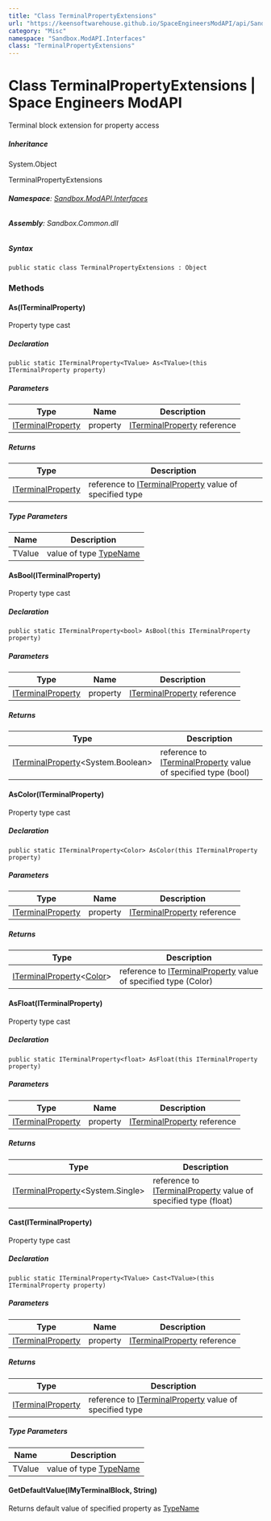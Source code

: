 ```yaml
---
title: "Class TerminalPropertyExtensions"
url: "https://keensoftwarehouse.github.io/SpaceEngineersModAPI/api/Sandbox.ModAPI.Interfaces.TerminalPropertyExtensions.html"
category: "Misc"
namespace: "Sandbox.ModAPI.Interfaces"
class: "TerminalPropertyExtensions"
---
```


# Class TerminalPropertyExtensions | Space Engineers ModAPI

Terminal block extension for property access

##### Inheritance

System.Object

TerminalPropertyExtensions

###### **Namespace**: [Sandbox.ModAPI.Interfaces](https://keensoftwarehouse.github.io/SpaceEngineersModAPI/api/Sandbox.ModAPI.Interfaces.html)

###### **Assembly**: Sandbox.Common.dll

##### Syntax

```
public static class TerminalPropertyExtensions : Object
```

### Methods

#### As<TValue>(ITerminalProperty)

Property type cast

##### Declaration

```
public static ITerminalProperty<TValue> As<TValue>(this ITerminalProperty property)
```

##### Parameters

| Type | Name | Description |
| --- | --- | --- |
| [ITerminalProperty](https://keensoftwarehouse.github.io/SpaceEngineersModAPI/api/Sandbox.ModAPI.Interfaces.ITerminalProperty.html) | property | [ITerminalProperty<TValue>](https://keensoftwarehouse.github.io/SpaceEngineersModAPI/api/Sandbox.ModAPI.Interfaces.ITerminalProperty-1.html) reference |

##### Returns

| Type | Description |
| --- | --- |
| [ITerminalProperty](https://keensoftwarehouse.github.io/SpaceEngineersModAPI/api/Sandbox.ModAPI.Interfaces.ITerminalProperty-1.html)<TValue> | reference to [ITerminalProperty<TValue>](https://keensoftwarehouse.github.io/SpaceEngineersModAPI/api/Sandbox.ModAPI.Interfaces.ITerminalProperty-1.html) value of specified type |

##### Type Parameters

| Name | Description |
| --- | --- |
| TValue | value of type [TypeName](https://keensoftwarehouse.github.io/SpaceEngineersModAPI/api/Sandbox.ModAPI.Interfaces.ITerminalProperty.html#Sandbox_ModAPI_Interfaces_ITerminalProperty_TypeName) |

#### AsBool(ITerminalProperty)

Property type cast

##### Declaration

```
public static ITerminalProperty<bool> AsBool(this ITerminalProperty property)
```

##### Parameters

| Type | Name | Description |
| --- | --- | --- |
| [ITerminalProperty](https://keensoftwarehouse.github.io/SpaceEngineersModAPI/api/Sandbox.ModAPI.Interfaces.ITerminalProperty.html) | property | [ITerminalProperty<TValue>](https://keensoftwarehouse.github.io/SpaceEngineersModAPI/api/Sandbox.ModAPI.Interfaces.ITerminalProperty-1.html) reference |

##### Returns

| Type | Description |
| --- | --- |
| [ITerminalProperty](https://keensoftwarehouse.github.io/SpaceEngineersModAPI/api/Sandbox.ModAPI.Interfaces.ITerminalProperty-1.html)<System.Boolean\> | reference to [ITerminalProperty<TValue>](https://keensoftwarehouse.github.io/SpaceEngineersModAPI/api/Sandbox.ModAPI.Interfaces.ITerminalProperty-1.html) value of specified type (bool) |

#### AsColor(ITerminalProperty)

Property type cast

##### Declaration

```
public static ITerminalProperty<Color> AsColor(this ITerminalProperty property)
```

##### Parameters

| Type | Name | Description |
| --- | --- | --- |
| [ITerminalProperty](https://keensoftwarehouse.github.io/SpaceEngineersModAPI/api/Sandbox.ModAPI.Interfaces.ITerminalProperty.html) | property | [ITerminalProperty<TValue>](https://keensoftwarehouse.github.io/SpaceEngineersModAPI/api/Sandbox.ModAPI.Interfaces.ITerminalProperty-1.html) reference |

##### Returns

| Type | Description |
| --- | --- |
| [ITerminalProperty](https://keensoftwarehouse.github.io/SpaceEngineersModAPI/api/Sandbox.ModAPI.Interfaces.ITerminalProperty-1.html)<[Color](https://keensoftwarehouse.github.io/SpaceEngineersModAPI/api/VRageMath.Color.html)\> | reference to [ITerminalProperty<TValue>](https://keensoftwarehouse.github.io/SpaceEngineersModAPI/api/Sandbox.ModAPI.Interfaces.ITerminalProperty-1.html) value of specified type (Color) |

#### AsFloat(ITerminalProperty)

Property type cast

##### Declaration

```
public static ITerminalProperty<float> AsFloat(this ITerminalProperty property)
```

##### Parameters

| Type | Name | Description |
| --- | --- | --- |
| [ITerminalProperty](https://keensoftwarehouse.github.io/SpaceEngineersModAPI/api/Sandbox.ModAPI.Interfaces.ITerminalProperty.html) | property | [ITerminalProperty<TValue>](https://keensoftwarehouse.github.io/SpaceEngineersModAPI/api/Sandbox.ModAPI.Interfaces.ITerminalProperty-1.html) reference |

##### Returns

| Type | Description |
| --- | --- |
| [ITerminalProperty](https://keensoftwarehouse.github.io/SpaceEngineersModAPI/api/Sandbox.ModAPI.Interfaces.ITerminalProperty-1.html)<System.Single\> | reference to [ITerminalProperty<TValue>](https://keensoftwarehouse.github.io/SpaceEngineersModAPI/api/Sandbox.ModAPI.Interfaces.ITerminalProperty-1.html) value of specified type (float) |

#### Cast<TValue>(ITerminalProperty)

Property type cast

##### Declaration

```
public static ITerminalProperty<TValue> Cast<TValue>(this ITerminalProperty property)
```

##### Parameters

| Type | Name | Description |
| --- | --- | --- |
| [ITerminalProperty](https://keensoftwarehouse.github.io/SpaceEngineersModAPI/api/Sandbox.ModAPI.Interfaces.ITerminalProperty.html) | property | [ITerminalProperty<TValue>](https://keensoftwarehouse.github.io/SpaceEngineersModAPI/api/Sandbox.ModAPI.Interfaces.ITerminalProperty-1.html) reference |

##### Returns

| Type | Description |
| --- | --- |
| [ITerminalProperty](https://keensoftwarehouse.github.io/SpaceEngineersModAPI/api/Sandbox.ModAPI.Interfaces.ITerminalProperty-1.html)<TValue> | reference to [ITerminalProperty<TValue>](https://keensoftwarehouse.github.io/SpaceEngineersModAPI/api/Sandbox.ModAPI.Interfaces.ITerminalProperty-1.html) value of specified type |

##### Type Parameters

| Name | Description |
| --- | --- |
| TValue | value of type [TypeName](https://keensoftwarehouse.github.io/SpaceEngineersModAPI/api/Sandbox.ModAPI.Interfaces.ITerminalProperty.html#Sandbox_ModAPI_Interfaces_ITerminalProperty_TypeName) |

#### GetDefaultValue<T>(IMyTerminalBlock, String)

Returns default value of specified property as [TypeName](https://keensoftwarehouse.github.io/SpaceEngineersModAPI/api/Sandbox.ModAPI.Interfaces.ITerminalProperty.html#Sandbox_ModAPI_Interfaces_ITerminalProperty_TypeName)
